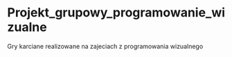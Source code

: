 # Projekt_grupowy_programowanie_wizualne
Gry karciane realizowane na zajeciach z programowania wizualnego
